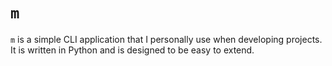 # `m`

`m` is a simple CLI application that I personally use when developing projects.
It is written in Python and is designed to be easy to extend.
